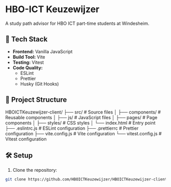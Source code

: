 # HBO-ICT Keuzewijzer

A study path advisor for HBO ICT part-time students at Windesheim.

## 🚀 Tech Stack

- **Frontend:** Vanilla JavaScript
- **Build Tool:** Vite
- **Testing:** Vitest
- **Code Quality:**
  - ESLint
  - Prettier
  - Husky (Git Hooks)

## 📁 Project Structure

HBOICTKeuzewijzer-client/
├── src/                    # Source files
│   ├── components/         # Reusable components
│   ├── js/                 # JavaScript files
│   ├── pages/              # Page components
│   ├── styles/             # CSS styles
│   └── index.html          # Entry point
├── .eslintrc.js            # ESLint configuration
├── .prettierrc             # Prettier configuration
├── vite.config.js          # Vite configuration
└── vitest.config.js        # Vitest configuration


## 🛠️ Setup

1. Clone the repository:
```bash
git clone https://github.com/HBOICTKeuzewijzer/HBOICTKeuzewijzer-client.git